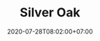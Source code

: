 ---
title     : "Silver Oak"
thumbnail : "silver-oak"
address   : "https://silveroak.com"
sitemap   : false
date      : 2020-07-28T08:02:00+07:00
---